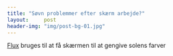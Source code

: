 ```yaml
---
title: "Søvn problemmer efter skærm arbejde?"
layout:     post
header-img: "img/post-bg-01.jpg"
---
```

<p><a href="http://stereopsis.com/flux/">Flux</a> bruges til at f&aring; sk&aelig;rmen til at gengive solens farver</p>
